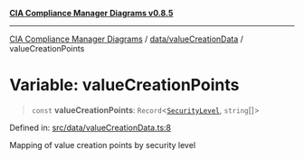 [**CIA Compliance Manager Diagrams v0.8.5**](../../../README.md)

***

[CIA Compliance Manager Diagrams](../../../modules.md) / [data/valueCreationData](../README.md) / valueCreationPoints

# Variable: valueCreationPoints

> `const` **valueCreationPoints**: `Record`\<[`SecurityLevel`](../../../types/cia/type-aliases/SecurityLevel.md), `string`[]\>

Defined in: [src/data/valueCreationData.ts:8](https://github.com/Hack23/cia-compliance-manager/blob/3ae0301247f765ba03c8c0fe645db4718bb8af76/src/data/valueCreationData.ts#L8)

Mapping of value creation points by security level
